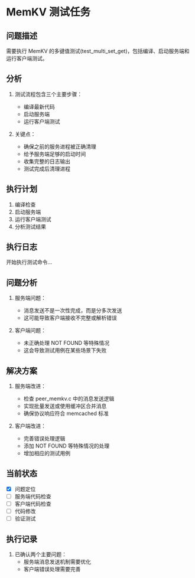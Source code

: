 # MemKV 测试任务

## 问题描述
需要执行 MemKV 的多键值测试(test_multi_set_get)，包括编译、启动服务端和运行客户端测试。

## 分析
1. 测试流程包含三个主要步骤：
   - 编译最新代码
   - 启动服务端
   - 运行客户端测试

2. 关键点：
   - 确保之前的服务进程被正确清理
   - 给予服务端足够的启动时间
   - 收集完整的日志输出
   - 测试完成后清理进程

## 执行计划
1. 编译检查
2. 启动服务端
3. 运行客户端测试
4. 分析测试结果

## 执行日志
开始执行测试命令...

## 问题分析
1. 服务端问题：
   - 消息发送不是一次性完成，而是分多次发送
   - 这可能导致客户端接收不完整或解析错误

2. 客户端问题：
   - 未正确处理 NOT FOUND 等特殊情况
   - 这会导致测试用例在某些场景下失败

## 解决方案
1. 服务端改进：
   - 检查 peer_memkv.c 中的消息发送逻辑
   - 实现批量发送或使用缓冲区合并消息
   - 确保协议响应符合 memcached 标准

2. 客户端改进：
   - 完善错误处理逻辑
   - 添加 NOT FOUND 等特殊情况的处理
   - 增加相应的测试用例

## 当前状态
- [x] 问题定位
- [ ] 服务端代码检查
- [ ] 客户端代码检查
- [ ] 代码修改
- [ ] 验证测试

## 执行记录
1. 已确认两个主要问题：
   - 服务端消息发送机制需要优化
   - 客户端错误处理需要完善 